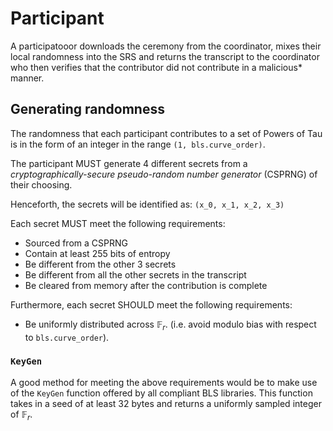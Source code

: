# Participant

A participatooor downloads the ceremony from the coordinator, mixes their local randomness into the SRS and returns the transcript to the coordinator who then verifies that the contributor did not contribute in a malicious* manner.

## Generating randomness

The randomness that each participant contributes to a set of Powers of Tau is in the form of an integer in the range `(1, bls.curve_order)`.

The participant MUST generate 4 different secrets from a _cryptographically-secure pseudo-random number generator_ (CSPRNG) of their choosing.

Henceforth, the secrets will be identified as: `(x_0, x_1, x_2, x_3)`

Each secret MUST meet the following requirements:
- Sourced from a CSPRNG
- Contain at least 255 bits of entropy
- Be different from the other 3 secrets
- Be different from all the other secrets in the transcript
- Be cleared from memory after the contribution is complete

Furthermore, each secret SHOULD meet the following requirements:
- Be uniformly distributed across $\mathbb{F}_r$. (i.e. avoid modulo bias with respect to `bls.curve_order`).

### `KeyGen`
A good method for meeting the above requirements would be to make use of the `KeyGen` function offered by all compliant BLS libraries. This function takes in a seed of at least 32 bytes and returns a uniformly sampled integer of $\mathbb{F}_r$.


